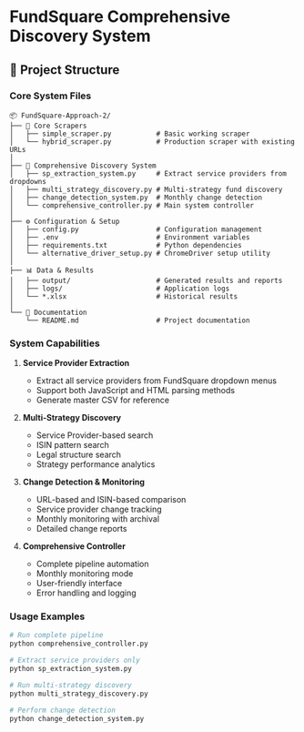 
# FundSquare Comprehensive Discovery System

## 📁 Project Structure

### Core System Files
```
📦 FundSquare-Approach-2/
├── 🔧 Core Scrapers
│   ├── simple_scraper.py           # Basic working scraper
│   └── hybrid_scraper.py           # Production scraper with existing URLs
│
├── 🚀 Comprehensive Discovery System
│   ├── sp_extraction_system.py     # Extract service providers from dropdowns
│   ├── multi_strategy_discovery.py # Multi-strategy fund discovery
│   ├── change_detection_system.py  # Monthly change detection
│   └── comprehensive_controller.py # Main system controller
│
├── ⚙️ Configuration & Setup
│   ├── config.py                   # Configuration management
│   ├── .env                        # Environment variables
│   ├── requirements.txt            # Python dependencies
│   └── alternative_driver_setup.py # ChromeDriver setup utility
│
├── 📊 Data & Results
│   ├── output/                     # Generated results and reports
│   ├── logs/                       # Application logs
│   └── *.xlsx                      # Historical results
│
└── 📖 Documentation
    └── README.md                   # Project documentation
```

### System Capabilities

1. **Service Provider Extraction**
   - Extract all service providers from FundSquare dropdown menus
   - Support both JavaScript and HTML parsing methods
   - Generate master CSV for reference

2. **Multi-Strategy Discovery**
   - Service Provider-based search
   - ISIN pattern search
   - Legal structure search
   - Strategy performance analytics

3. **Change Detection & Monitoring**
   - URL-based and ISIN-based comparison
   - Service provider change tracking
   - Monthly monitoring with archival
   - Detailed change reports

4. **Comprehensive Controller**
   - Complete pipeline automation
   - Monthly monitoring mode
   - User-friendly interface
   - Error handling and logging

### Usage Examples

```bash
# Run complete pipeline
python comprehensive_controller.py

# Extract service providers only
python sp_extraction_system.py

# Run multi-strategy discovery
python multi_strategy_discovery.py

# Perform change detection
python change_detection_system.py
```
